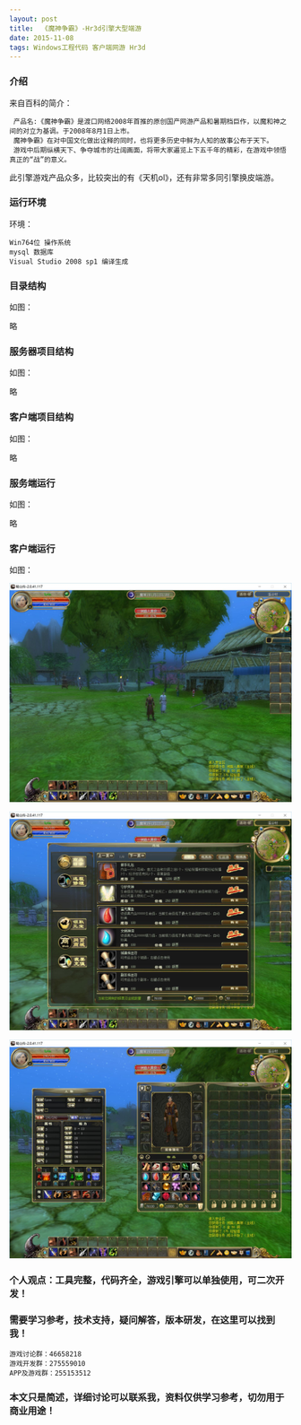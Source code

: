 ```yaml
---
layout: post
title:  《魔神争霸》-Hr3d引擎大型端游
date: 2015-11-08
tags: Windows工程代码 客户端网游 Hr3d
---
```



### 介绍

来自百科的简介：

	 产品名:《魔神争霸》是渡口网络2008年首推的原创国产网游产品和暑期档巨作，以魔和神之间的对立为基调。于2008年8月1日上市。
	 魔神争霸》在对中国文化做出诠释的同时，也将更多历史中鲜为人知的故事公布于天下。
	 游戏中后期纵横天下、争夺城市的壮阔画面，将带大家遍览上下五千年的精彩，在游戏中领悟真正的“战”的意义。

此引擎游戏产品众多，比较突出的有《天机ol》，还有非常多同引擎换皮端游。

### 运行环境

环境：

``` 
Win764位 操作系统
mysql 数据库
Visual Studio 2008 sp1 编译生成
``` 

### 目录结构

如图：

略

### 服务器项目结构

如图：

略

### 客户端项目结构

如图：

略

### 服务端运行

如图：

略

### 客户端运行

如图：

![](/images/posts/ms/ms1.jpg)

![](/images/posts/ms/ms2.jpg)

![](/images/posts/ms/ms3.jpg)


### 个人观点：工具完整，代码齐全，游戏引擎可以单独使用，可二次开发！

### 需要学习参考，技术支持，疑问解答，版本研发，在这里可以找到我！

``` 
游戏讨论群：46658218
游戏开发群：275559010
APP及游戏群：255153512
``` 

### 本文只是简述，详细讨论可以联系我，资料仅供学习参考，切勿用于商业用途！
